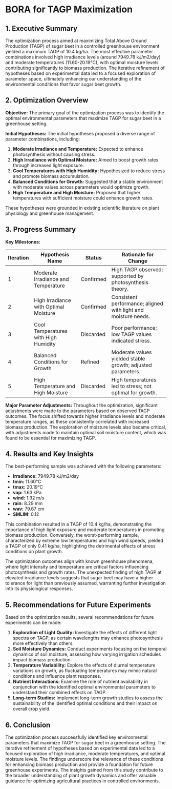 # BORA for TAGP Maximization 

## 1. Executive Summary

The optimization process aimed at maximizing Total Above Ground Production (TAGP) of sugar beet in a controlled greenhouse environment yielded a maximum TAGP of 10.4 kg/ha. The most effective parameter combinations involved high irradiance levels (around 7949.78 kJ/m2/day) and moderate temperatures (11.60-20.19°C), with optimal moisture levels contributing significantly to biomass production. The iterative refinement of hypotheses based on experimental data led to a focused exploration of parameter space, ultimately enhancing our understanding of the environmental conditions that favor sugar beet growth.

## 2. Optimization Overview

**Objective:** The primary goal of the optimization process was to identify the optimal environmental parameters that maximize TAGP for sugar beet in a greenhouse setting.

**Initial Hypotheses:** The initial hypotheses proposed a diverse range of parameter combinations, including:

1. **Moderate Irradiance and Temperature:** Expected to enhance photosynthesis without causing stress.
2. **High Irradiance with Optimal Moisture:** Aimed to boost growth rates through increased light exposure.
3. **Cool Temperatures with High Humidity:** Hypothesized to reduce stress and promote biomass accumulation.
4. **Balanced Conditions for Growth:** Suggested that a stable environment with moderate values across parameters would optimize growth.
5. **High Temperature and High Moisture:** Proposed that higher temperatures with sufficient moisture could enhance growth rates.

These hypotheses were grounded in existing scientific literature on plant physiology and greenhouse management.

## 3. Progress Summary

**Key Milestones:**

| Iteration | Hypothesis Name                                      | Status         | Rationale for Change                                      |
|-----------|------------------------------------------------------|----------------|----------------------------------------------------------|
| 1         | Moderate Irradiance and Temperature                  | Confirmed      | High TAGP observed; supported by photosynthesis theory.  |
| 2         | High Irradiance with Optimal Moisture                | Confirmed      | Consistent performance; aligned with light and moisture needs. |
| 3         | Cool Temperatures with High Humidity                 | Discarded      | Poor performance; low TAGP values indicated stress.      |
| 4         | Balanced Conditions for Growth                        | Refined        | Moderate values yielded stable growth; adjusted parameters. |
| 5         | High Temperature and High Moisture                    | Discarded      | High temperatures led to stress; not optimal for growth. |

**Major Parameter Adjustments:** Throughout the optimization, significant adjustments were made to the parameters based on observed TAGP outcomes. The focus shifted towards higher irradiance levels and moderate temperature ranges, as these consistently correlated with increased biomass production. The exploration of moisture levels also became critical, with adjustments made to maintain optimal soil moisture content, which was found to be essential for maximizing TAGP.

## 4. Results and Key Insights

The best-performing sample was achieved with the following parameters:

- **Irradiance:** 7949.78 kJ/m2/day
- **tmin:** 11.60°C
- **tmax:** 20.19°C
- **vap:** 1.63 kPa
- **wind:** 1.92 m/s
- **rain:** 8.29 mm
- **wav:** 79.67 cm
- **SMLIM:** 0.12

This combination resulted in a TAGP of 10.4 kg/ha, demonstrating the importance of high light exposure and moderate temperatures in promoting biomass production. Conversely, the worst-performing sample, characterized by extreme low temperatures and high wind speeds, yielded a TAGP of only 0.41 kg/ha, highlighting the detrimental effects of stress conditions on plant growth.

The optimization outcomes align with known greenhouse phenomena, where light intensity and temperature are critical factors influencing photosynthesis and growth rates. The unexpected finding of high TAGP at elevated irradiance levels suggests that sugar beet may have a higher tolerance for light than previously assumed, warranting further investigation into its physiological responses.

## 5. Recommendations for Future Experiments

Based on the optimization results, several recommendations for future experiments can be made:

1. **Exploration of Light Quality:** Investigate the effects of different light spectra on TAGP, as certain wavelengths may enhance photosynthesis more effectively than others.
2. **Soil Moisture Dynamics:** Conduct experiments focusing on the temporal dynamics of soil moisture, assessing how varying irrigation schedules impact biomass production.
3. **Temperature Variability:** Explore the effects of diurnal temperature variations on growth, as fluctuating temperatures may mimic natural conditions and influence plant responses.
4. **Nutrient Interactions:** Examine the role of nutrient availability in conjunction with the identified optimal environmental parameters to understand their combined effects on TAGP.
5. **Long-term Studies:** Implement long-term growth studies to assess the sustainability of the identified optimal conditions and their impact on overall crop yield.

## 6. Conclusion

The optimization process successfully identified key environmental parameters that maximize TAGP for sugar beet in a greenhouse setting. The iterative refinement of hypotheses based on experimental data led to a focused exploration of high irradiance, moderate temperatures, and optimal moisture levels. The findings underscore the relevance of these conditions for enhancing biomass production and provide a foundation for future greenhouse experiments. The insights gained from this study contribute to the broader understanding of plant growth dynamics and offer valuable guidance for optimizing agricultural practices in controlled environments.